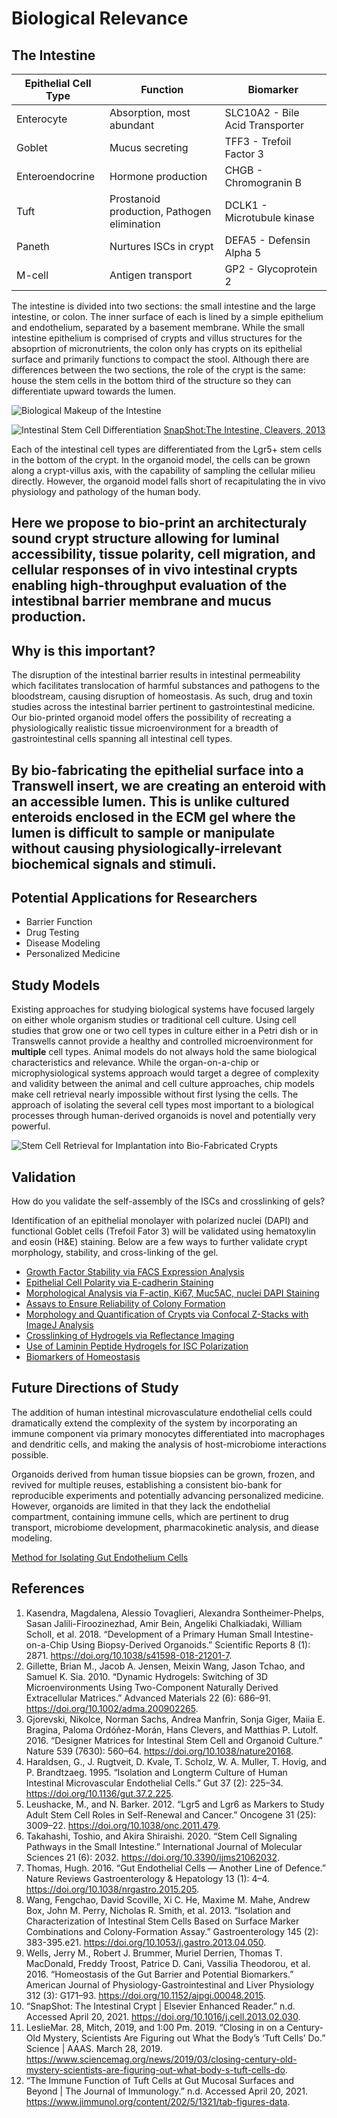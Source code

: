 # Biological Relevance

## The Intestine

Epithelial Cell Type | Function   | Biomarker
-------------------- | -----------| -----------
Enterocyte | Absorption, most abundant | SLC10A2 - Bile Acid Transporter
Goblet | Mucus secreting | TFF3 - Trefoil Factor 3
Enteroendocrine | Hormone production | CHGB - Chromogranin B
Tuft | Prostanoid production, Pathogen elimination | DCLK1 - Microtubule kinase
Paneth | Nurtures ISCs in crypt | DEFA5 - Defensin Alpha 5
M-cell | Antigen transport | GP2 - Glycoprotein 2


The intestine is divided into two sections: the small intestine and the large intestine, or colon. The inner surface of each is lined by a simple epithelium and endothelium, separated by a basement membrane. While the small intestine epithelium is comprised of crypts and villus structures for the absoprtion of micronutrients, the colon only has crypts on its epithelial surface and primarily functions to compact the stool. Although there are differences between the two sections, the role of the crypt is the same: house the stem cells in the bottom third of the structure so they can differentiate upward towards the lumen. 


![Biological Makeup of the Intestine](/BioPics/Bio1.jpg)


![Intestinal Stem Cell Differentiation](/BioPics/Bio2.jpg)
[SnapShot:The Intestine, Cleavers, 2013](https://reader.elsevier.com/reader/sd/pii/S0092867413002195?token=C8D44437EC5EC82CD40BE1B0D6EA59F9C6F9AB35AC2F725D7E3913DCE2E2FE81FA34BCC2CAF3BDF830E1D4FB4227F9D3&originRegion=us-east-1&originCreation=20210417210824)

Each of the intestinal cell types are differentiated from the Lgr5+ stem cells in the bottom of the crypt. In the organoid model, the cells can be grown along a crypt-villus axis, with the capability of sampling the cellular milieu directly. However, the organoid model falls short of recapitulating the in vivo physiology and pathology of the human body. 

## Here we propose to bio-print an architecturaly sound crypt structure allowing for luminal accessibility, tissue polarity, cell migration, and cellular responses of in vivo intestinal crypts enabling high-throughput evaluation of the intestibnal barrier membrane and mucus production.

## Why is this important? 

The disruption of the intestinal barrier results in intestinal permeability which facilitates translocation of harmful substances and pathogens to the bloodstream, causing disruption of homeostasis. As such, drug and toxin studies across the intestinal barrier pertinent to gastrointestinal medicine. Our bio-printed organoid model offers the possibility of recreating a physiologically realistic tissue microenvironment for a breadth of gastrointestinal cells spanning all intestinal cell types. 

## By bio-fabricating the epithelial surface into a Transwell insert, we are creating an enteroid with an accessible lumen. This is unlike cultured enteroids enclosed in the ECM gel where the lumen is difficult to sample or manipulate without causing physiologically-irrelevant biochemical signals and stimuli. 

## Potential Applications for Researchers
  - Barrier Function
  - Drug Testing
  - Disease Modeling
  - Personalized Medicine


## Study Models

Existing approaches for studying biological systems have focused largely on either whole organism studies or traditional cell culture. Using cell studies that grow one or two cell types in culture either in a Petri dish or in Transwells cannot provide a healthy and controlled microenvironment for **multiple** cell types. Animal models do not always hold the same biological characteristics and relevance. While the organ-on-a-chip or microphysiological systems approach would target a degree of complexity and validity between the animal and cell culture approaches, chip models make cell retrieval nearly impossible without first lysing the cells. The approach of isolating the several cell types most important to a biological processes through human-derived organoids is novel and potentially very powerful. 

![Stem Cell Retrieval for Implantation into Bio-Fabricated Crypts](/BioPics/Bio3.jpg)

## Validation

How do you validate the self-assembly of the ISCs and crosslinking of gels?

Identification of an epithelial monolayer with polarized nuclei (DAPI) and functional Goblet cells (Trefoil Fator 3) will be validated using hematoxylin and eosin (H&E) staining. Below are a few ways to further validate crypt morphology, stability, and cross-linking of the gel. 

  - [Growth Factor Stability via FACS Expression Analysis](https://www.nature.com/articles/onc2011479)
  - [Epithelial Cell Polarity via E-cadherin Staining](https://www.nature.com/articles/s41598-018-21201-7?report=reader)
  - [Morphological Analysis via F-actin, Ki67, Muc5AC, nuclei DAPI Staining](https://www.nature.com/articles/s41598-018-21201-7?report=reader)
  - [Assays to Ensure Reliability of Colony Formation](https://www.sciencedirect.com/science/article/pii/S0016508513007014)
  - [Morphology and Quantification of Crypts via Confocal Z-Stacks with ImageJ Analysis](https://www.nature.com/articles/nature20168.pdf)
  - [Crosslinking of Hydrogels via Reflectance Imaging](https://onlinelibrary.wiley.com/doi/abs/10.1002/adma.200902265) 
  - [Use of Laminin Peptide Hydrogels for ISC Polarization](https://www.nature.com/articles/nature20168.pdf)
  - [Biomarkers of Homeostasis](https://journals.physiology.org/doi/full/10.1152/ajpgi.00048.2015)

## Future Directions of Study

The addition of human intestinal microvasculature endothelial cells could dramatically extend the complexity of the system by incorporating an immune component via primary monocytes differentiated into macrophages and dendritic cells, and making the analysis of host-microbiome interactions possible. 

Organoids derived from human tissue biopsies can be grown, frozen, and revived for multiple reuses, establishing a consistent bio-bank for reproducible experiments and potentially advancing personalized medicine. However, organoids are limited in that they lack the endothelial compartment, containing immune cells, which are pertinent to drug transport, microbiome development, pharmacokinetic analysis, and diease modeling. 


[Method for Isolating Gut Endothelium Cells](https://pubmed.ncbi.nlm.nih.gov/7557573/)


## References

1. Kasendra, Magdalena, Alessio Tovaglieri, Alexandra Sontheimer-Phelps, Sasan Jalili-Firoozinezhad, Amir Bein, Angeliki Chalkiadaki, William Scholl, et al. 2018. “Development of a Primary Human Small Intestine-on-a-Chip Using Biopsy-Derived Organoids.” Scientific Reports 8 (1): 2871. https://doi.org/10.1038/s41598-018-21201-7.
2. Gillette, Brian M., Jacob A. Jensen, Meixin Wang, Jason Tchao, and Samuel K. Sia. 2010. “Dynamic Hydrogels: Switching of 3D Microenvironments Using Two-Component Naturally Derived Extracellular Matrices.” Advanced Materials 22 (6): 686–91. https://doi.org/10.1002/adma.200902265.
3. Gjorevski, Nikolce, Norman Sachs, Andrea Manfrin, Sonja Giger, Maiia E. Bragina, Paloma Ordóñez-Morán, Hans Clevers, and Matthias P. Lutolf. 2016. “Designer Matrices for Intestinal Stem Cell and Organoid Culture.” Nature 539 (7630): 560–64. https://doi.org/10.1038/nature20168.
4. Haraldsen, G., J. Rugtveit, D. Kvale, T. Scholz, W. A. Muller, T. Hovig, and P. Brandtzaeg. 1995. “Isolation and Longterm Culture of Human Intestinal Microvascular Endothelial Cells.” Gut 37 (2): 225–34. https://doi.org/10.1136/gut.37.2.225.
5. Leushacke, M., and N. Barker. 2012. “Lgr5 and Lgr6 as Markers to Study Adult Stem Cell Roles in Self-Renewal and Cancer.” Oncogene 31 (25): 3009–22. https://doi.org/10.1038/onc.2011.479.
6. Takahashi, Toshio, and Akira Shiraishi. 2020. “Stem Cell Signaling Pathways in the Small Intestine.” International Journal of Molecular Sciences 21 (6): 2032. https://doi.org/10.3390/ijms21062032.
7. Thomas, Hugh. 2016. “Gut Endothelial Cells — Another Line of Defence.” Nature Reviews Gastroenterology & Hepatology 13 (1): 4–4. https://doi.org/10.1038/nrgastro.2015.205.
8. Wang, Fengchao, David Scoville, Xi C. He, Maxime M. Mahe, Andrew Box, John M. Perry, Nicholas R. Smith, et al. 2013. “Isolation and Characterization of Intestinal Stem Cells Based on Surface Marker Combinations and Colony-Formation Assay.” Gastroenterology 145 (2): 383-395.e21. https://doi.org/10.1053/j.gastro.2013.04.050.
9. Wells, Jerry M., Robert J. Brummer, Muriel Derrien, Thomas T. MacDonald, Freddy Troost, Patrice D. Cani, Vassilia Theodorou, et al. 2016. “Homeostasis of the Gut Barrier and Potential Biomarkers.” American Journal of Physiology-Gastrointestinal and Liver Physiology 312 (3): G171–93. https://doi.org/10.1152/ajpgi.00048.2015.
10. “SnapShot: The Intestinal Crypt | Elsevier Enhanced Reader.” n.d. Accessed April 20, 2021. https://doi.org/10.1016/j.cell.2013.02.030.
11. LeslieMar. 28, Mitch, 2019, and 1:00 Pm. 2019. “Closing in on a Century-Old Mystery, Scientists Are Figuring out What the Body’s ‘Tuft Cells’ Do.” Science | AAAS. March 28, 2019. https://www.sciencemag.org/news/2019/03/closing-century-old-mystery-scientists-are-figuring-out-what-body-s-tuft-cells-do.
12. “The Immune Function of Tuft Cells at Gut Mucosal Surfaces and Beyond | The Journal of Immunology.” n.d. Accessed April 20, 2021. https://www.jimmunol.org/content/202/5/1321/tab-figures-data.








